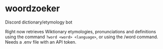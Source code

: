 # woordzoeker
Discord dictionary/etymology bot

Right now retrieves Wiktionary etymologies, pronunciations and definitions using the command `?word <word> <language>`, or using the /word command. Needs a .env file with an API token.
